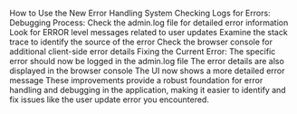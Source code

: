 How to Use the New Error Handling System
Checking Logs for Errors:
Debugging Process:
Check the admin.log file for detailed error information
Look for ERROR level messages related to user updates
Examine the stack trace to identify the source of the error
Check the browser console for additional client-side error details
Fixing the Current Error:
The specific error should now be logged in the admin.log file
The error details are also displayed in the browser console
The UI now shows a more detailed error message
These improvements provide a robust foundation for error handling and debugging in the application, making it easier to identify and fix issues like the user update error you encountered.

